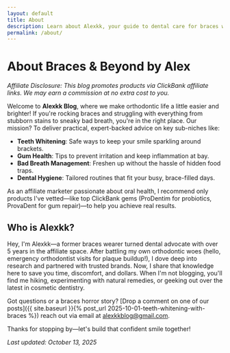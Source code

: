 ```yaml
---
layout: default
title: About
description: Learn about Alexkk, your guide to dental care for braces wearers—teeth whitening, gum health, bad breath tips, and more, with affiliate recommendations.
permalink: /about/
---
```


# About Braces & Beyond by Alex

*Affiliate Disclosure: This blog promotes products via ClickBank affiliate links. We may earn a commission at no extra cost to you.*

Welcome to **Alexkk Blog**, where we make orthodontic life a little easier and brighter! If you're rocking braces and struggling with everything from stubborn stains to sneaky bad breath, you're in the right place. Our mission? To deliver practical, expert-backed advice on key sub-niches like:

- **Teeth Whitening**: Safe ways to keep your smile sparkling around brackets.
- **Gum Health**: Tips to prevent irritation and keep inflammation at bay.
- **Bad Breath Management**: Freshen up without the hassle of hidden food traps.
- **Dental Hygiene**: Tailored routines that fit your busy, brace-filled days.

As an affiliate marketer passionate about oral health, I recommend only products I've vetted—like top ClickBank gems (ProDentim for probiotics, ProvaDent for gum repair)—to help you achieve real results.

## Who is Alexkk?
Hey, I'm Alexkk—a former braces wearer turned dental advocate with over 5 years in the affiliate space. After battling my own orthodontic woes (hello, emergency orthodontist visits for plaque buildup!), I dove deep into research and partnered with trusted brands. Now, I share that knowledge here to save you time, discomfort, and dollars. When I'm not blogging, you'll find me hiking, experimenting with natural remedies, or geeking out over the latest in cosmetic dentistry.

Got questions or a braces horror story? [Drop a comment on one of our posts]({{ site.baseurl }}{% post_url 2025-10-01-teeth-whitening-with-braces %}) reach out via email at [alexkkblog@gmail.com](mailto:alexkkblog@gmail.com).

Thanks for stopping by—let's build that confident smile together! 

*Last updated: October 13, 2025*